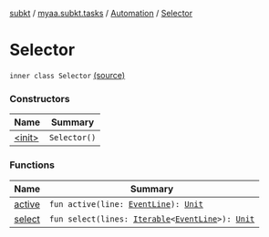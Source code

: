[subkt](../../../index.md) / [myaa.subkt.tasks](../../index.md) / [Automation](../index.md) / [Selector](./index.md)

# Selector

`inner class Selector` [(source)](https://github.com/Myaamori/SubKt/blob/0.1.19/src/main/kotlin/myaa/subkt/tasks/asstasks.kt#L814)

### Constructors

| Name | Summary |
|---|---|
| [&lt;init&gt;](-init-.md) | `Selector()` |

### Functions

| Name | Summary |
|---|---|
| [active](active.md) | `fun active(line: `[`EventLine`](../../../myaa.subkt.ass/-event-line/index.md)`): `[`Unit`](https://kotlinlang.org/api/latest/jvm/stdlib/kotlin/-unit/index.html) |
| [select](select.md) | `fun select(lines: `[`Iterable`](https://kotlinlang.org/api/latest/jvm/stdlib/kotlin.collections/-iterable/index.html)`<`[`EventLine`](../../../myaa.subkt.ass/-event-line/index.md)`>): `[`Unit`](https://kotlinlang.org/api/latest/jvm/stdlib/kotlin/-unit/index.html) |
